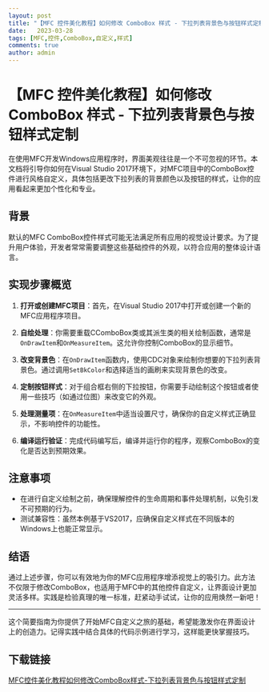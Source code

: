 ```yaml
---
layout: post
title: "【MFC 控件美化教程】如何修改 ComboBox 样式 - 下拉列表背景色与按钮样式定制"
date:   2023-03-28
tags: [MFC,控件,ComboBox,自定义,样式]
comments: true
author: admin
---
```

# 【MFC 控件美化教程】如何修改 ComboBox 样式 - 下拉列表背景色与按钮样式定制

在使用MFC开发Windows应用程序时，界面美观往往是一个不可忽视的环节。本文档将引导你如何在Visual Studio 2017环境下，对MFC项目中的ComboBox控件进行风格自定义，具体包括更改下拉列表的背景颜色以及按钮的样式，让你的应用看起来更加个性化和专业。

## 背景

默认的MFC ComboBox控件样式可能无法满足所有应用的视觉设计要求。为了提升用户体验，开发者常常需要调整这些基础控件的外观，以符合应用的整体设计语言。

## 实现步骤概览

1. **打开或创建MFC项目**：首先，在Visual Studio 2017中打开或创建一个新的MFC应用程序项目。
   
2. **自绘处理**：你需要重载CComboBox类或其派生类的相关绘制函数，通常是`OnDrawItem`和`OnMeasureItem`。这允许你控制ComboBox的显示细节。

3. **改变背景色**：在`OnDrawItem`函数内，使用CDC对象来绘制你想要的下拉列表背景色。通过调用`SetBkColor`和选择适当的画刷来实现背景色的改变。

4. **定制按钮样式**：对于组合框右侧的下拉按钮，你需要手动绘制这个按钮或者使用一些技巧（如通过位图）来改变它的外观。

5. **处理测量项**：在`OnMeasureItem`中适当设置尺寸，确保你的自定义样式正确显示，不影响控件的功能性。

6. **编译运行验证**：完成代码编写后，编译并运行你的程序，观察ComboBox的变化是否达到预期效果。

## 注意事项

- 在进行自定义绘制之前，确保理解控件的生命周期和事件处理机制，以免引发不可预期的行为。
- 测试兼容性：虽然本例基于VS2017，应确保自定义样式在不同版本的Windows上也能正常显示。

## 结语

通过上述步骤，你可以有效地为你的MFC应用程序增添视觉上的吸引力。此方法不仅限于修改ComboBox，也适用于MFC中的其他控件自定义，让界面设计更加灵活多样。实践是检验真理的唯一标准，赶紧动手试试，让你的应用焕然一新吧！

---

这个简要指南为你提供了开始MFC自定义之旅的基础，希望能激发你在界面设计上的创造力。记得实践中结合具体的代码示例进行学习，这样能更快掌握技巧。

## 下载链接

[MFC控件美化教程如何修改ComboBox样式-下拉列表背景色与按钮样式定制](https://pan.quark.cn/s/24c74f6ad5af)
